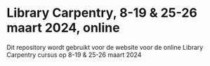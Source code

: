 # Library Carpentry, 8-19 & 25-26 maart 2024, online

Dit repository wordt gebruikt voor de website voor de online Library Carpentry cursus op 8-19 & 25-26 maart 2024